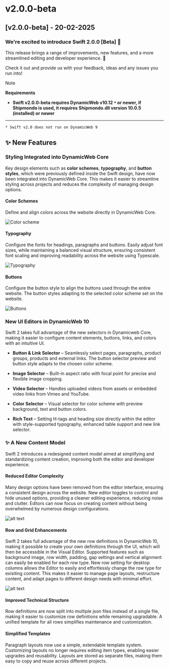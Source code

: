 # v2.0.0-beta

## [v2.0.0-beta] - 20-02-2025

### We're excited to introduce Swift 2.0.0 [Beta] 🎉

This release brings a range of improvements, new features, and a more streamlined editing and developer experience. 🚀

Check it out and provide us with your feedback, ideas and any issues you run into!

> [!NOTE]
> **Requirements**
> * **Swift v2.0.0-beta requires DynamicWeb v10.12 `*` or newer, if Shipmondo is used, it requires Shipmondo.dll version 10.0.5 (installed) or newer**

---
`* Swift v2.0 does not run on DynamicWeb 9`

## ✨ New Features
### Styling Integrated into DynamicWeb Core
Key design elements such as **color schemes**, **typography**, and **button styles**, which were previously defined inside the Swift design, have now been integrated into DynamicWeb Core. This makes it easier to streamline styling across projects and reduces the complexity of managing design options.

#### Color Schemes
Define and align colors across the website directly in DynamicWeb Core. 

![Color scheme](https://doc.dynamicweb.dev/images/swift/design/createColorSchemeGroup.gif)

#### Typography
Configure the fonts for headings, paragraphs and buttons. Easily adjust font sizes, while maintaining a balanced visual structure, ensuring consistent font scaling and improving readability across the website using Typescale. 

![Typography](https://doc.dynamicweb.dev/images/swift/design/createTypography.gif)

#### Buttons
Configure the button style to align the buttons used through the entire website. The button styles adapting to the selected color scheme set on the website.

![Buttons](https://doc.dynamicweb.dev/images/swift/design/createButtons.gif)

### New UI Editors in DynamicWeb 10

Swift 2 takes full advantage of the new selectors in Dynamicweb Core, making it easier to configure content elements, buttons, links, and colors with an intuitive UI.

* **Button & Link Selector** – Seamlessly select pages, paragraphs, product groups, products and external links. The button selector preview and button style adapts to the chosen color scheme.

* **Image Selector** – Built-in aspect ratio with focal point for precise and flexible image cropping.

* **Video Selector** – Handles uploaded videos from assets or embedded video links from Vimeo and YouTube.

* **Color Selector** – Visual selector for color scheme with preview background, text and button colors. 

* **Rich Text** – Setting H-tags and heading size directly within the editor with style-supported typography, enhanced table support and new link selector.

### ✨ A New Content Model
Swift 2 introduces a redesigned content model aimed at simplifying and standardizing content creation, improving both the editor and developer experience.

#### Reduced Editor Complexity
Many design options have been removed from the editor interface, ensuring a consistent design across the website. New editor toggles to control and hide unused options, providing a cleaner editing experience, reducing noise and clutter. 
Editors can now focus on creating content without being overwhelmed by numerous design configurations.

![alt text](https://doc.dynamicweb.com/Files/Images/Swift/swift2-editor.png)

#### Row and Grid Enhancements
Swift 2 takes full advantage of the new row definitions in DynamicWeb 10, making it possible to create your own definitions through the UI, which will then be accessible in the Visual Editor. Supported features such as background image, row width, padding, gap settings and vertical alignment can easily be enabled for each row type. New row setting for desktop columns allows the Editor to easily and effortlessly change the row type for exisiting content. This makes it easier to manage page layouts, restructure content, and adapt pages to different design needs with minimal effort. 

![alt text](https://doc.dynamicweb.com/Files/Images/Swift/swift2-rowdefinition.png)

#### Improved Technical Structure
Row definitions are now split into multiple json files instead of a single file, making it easier to customize row definitions while remaining upgradable. A unified template for all rows simplifies maintenance and customization.

#### Simplified Templates
Paragraph layouts now use a simple, extendable template system. Customizing layouts no longer requires editing item types, enabling easier upgrades and reusability.
Layouts are stored as separate files, making them easy to copy and reuse across different projects.